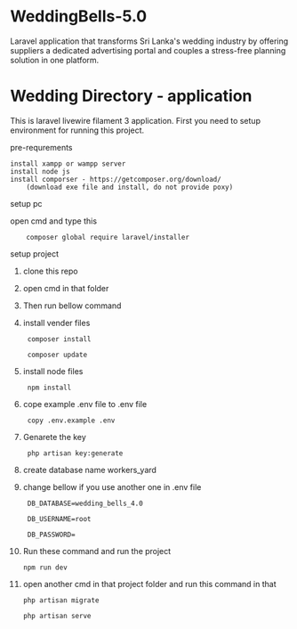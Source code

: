 # WeddingBells-5.0
Laravel application that transforms Sri Lanka's wedding industry by offering suppliers a dedicated advertising portal and couples a stress-free planning solution in one platform.

# Wedding Directory - application

This is laravel livewire filament 3 application. First you need to setup environment for running this project.

pre-requrements

    install xampp or wampp server
    install node js
    install comporser - https://getcomposer.org/download/
        (download exe file and install, do not provide poxy)
    
setup pc 

open cmd and type this

        composer global require laravel/installer
    
setup project

1. clone this repo

2. open cmd in that folder

3. Then run bellow command

4. install vender files

        composer install

        composer update

5. install node files

        npm install

6. cope example .env file to .env file

        copy .env.example .env

7. Genarete the key

        php artisan key:generate   

8. create database name workers_yard

9. change bellow if you use another one in .env file

        DB_DATABASE=wedding_bells_4.0

        DB_USERNAME=root

        DB_PASSWORD=

10. Run these command and run the project

        npm run dev

11. open another cmd in that project folder and run this command in that

        php artisan migrate

        php artisan serve

